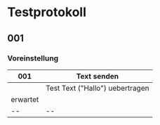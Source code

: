 # Testprotokoll

## 001

### Voreinstellung

|001| Text senden |
|---|-------------|
||Test Text ("Hallo") uebertragen|
|erwartet|
|--|--|